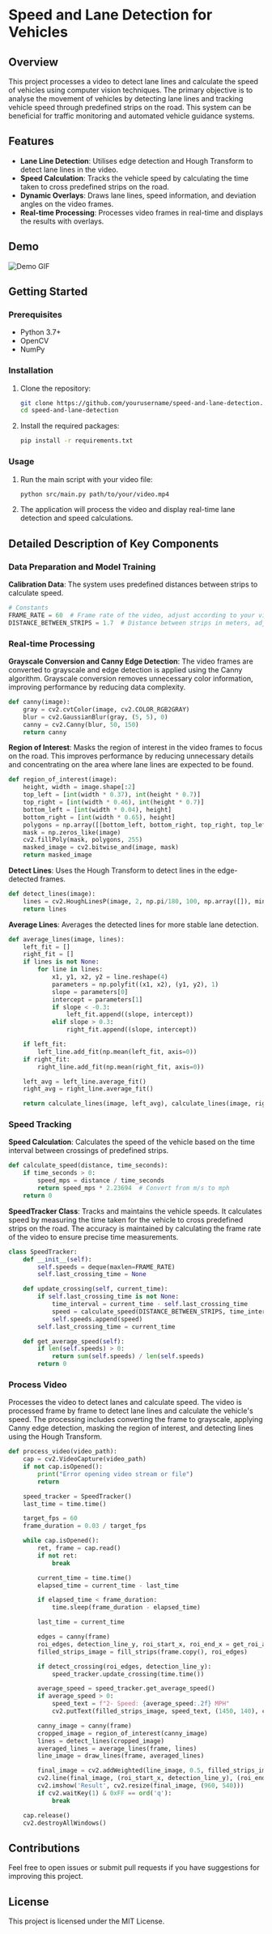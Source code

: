 
# Speed and Lane Detection for Vehicles

## Overview

This project processes a video to detect lane lines and calculate the speed of vehicles using computer vision techniques. The primary objective is to analyse the movement of vehicles by detecting lane lines and tracking vehicle speed through predefined strips on the road. This system can be beneficial for traffic monitoring and automated vehicle guidance systems.

## Features

- **Lane Line Detection**: Utilises edge detection and Hough Transform to detect lane lines in the video.
- **Speed Calculation**: Tracks the vehicle speed by calculating the time taken to cross predefined strips on the road.
- **Dynamic Overlays**: Draws lane lines, speed information, and deviation angles on the video frames.
- **Real-time Processing**: Processes video frames in real-time and displays the results with overlays.

## Demo

![Demo GIF](path/to/demo.gif)

## Getting Started

### Prerequisites

- Python 3.7+
- OpenCV
- NumPy

### Installation

1. Clone the repository:
    ```sh
    git clone https://github.com/yourusername/speed-and-lane-detection.git
    cd speed-and-lane-detection
    ```

2. Install the required packages:
    ```sh
    pip install -r requirements.txt
    ```

### Usage

1. Run the main script with your video file:
    ```sh
    python src/main.py path/to/your/video.mp4
    ```

2. The application will process the video and display real-time lane detection and speed calculations.

## Detailed Description of Key Components

### Data Preparation and Model Training

**Calibration Data**: The system uses predefined distances between strips to calculate speed.

```python
# Constants
FRAME_RATE = 60  # Frame rate of the video, adjust according to your video
DISTANCE_BETWEEN_STRIPS = 1.7  # Distance between strips in meters, adjust as needed
```

### Real-time Processing

**Grayscale Conversion and Canny Edge Detection**: The video frames are converted to grayscale and edge detection is applied using the Canny algorithm. Grayscale conversion removes unnecessary color information, improving performance by reducing data complexity.

```python
def canny(image):
    gray = cv2.cvtColor(image, cv2.COLOR_RGB2GRAY)
    blur = cv2.GaussianBlur(gray, (5, 5), 0)
    canny = cv2.Canny(blur, 50, 150)
    return canny
```

**Region of Interest**: Masks the region of interest in the video frames to focus on the road. This improves performance by reducing unnecessary details and concentrating on the area where lane lines are expected to be found.

```python
def region_of_interest(image):
    height, width = image.shape[:2]
    top_left = [int(width * 0.37), int(height * 0.7)]
    top_right = [int(width * 0.46), int(height * 0.7)]
    bottom_left = [int(width * 0.04), height]
    bottom_right = [int(width * 0.65), height]
    polygons = np.array([[bottom_left, bottom_right, top_right, top_left]])
    mask = np.zeros_like(image)
    cv2.fillPoly(mask, polygons, 255)
    masked_image = cv2.bitwise_and(image, mask)
    return masked_image
```

**Detect Lines**: Uses the Hough Transform to detect lines in the edge-detected frames.

```python
def detect_lines(image):
    lines = cv2.HoughLinesP(image, 2, np.pi/180, 100, np.array([]), minLineLength=40, maxLineGap=5)
    return lines
```

**Average Lines**: Averages the detected lines for more stable lane detection.

```python
def average_lines(image, lines):
    left_fit = []
    right_fit = []
    if lines is not None:
        for line in lines:
            x1, y1, x2, y2 = line.reshape(4)
            parameters = np.polyfit((x1, x2), (y1, y2), 1)
            slope = parameters[0]
            intercept = parameters[1]
            if slope < -0.3:
                left_fit.append((slope, intercept))
            elif slope > 0.3:
                right_fit.append((slope, intercept))

    if left_fit:
        left_line.add_fit(np.mean(left_fit, axis=0))
    if right_fit:
        right_line.add_fit(np.mean(right_fit, axis=0))

    left_avg = left_line.average_fit()
    right_avg = right_line.average_fit()

    return calculate_lines(image, left_avg), calculate_lines(image, right_avg)
```

### Speed Tracking

**Speed Calculation**: Calculates the speed of the vehicle based on the time interval between crossings of predefined strips.

```python
def calculate_speed(distance, time_seconds):
    if time_seconds > 0:
        speed_mps = distance / time_seconds
        return speed_mps * 2.23694  # Convert from m/s to mph
    return 0
```

**SpeedTracker Class**: Tracks and maintains the vehicle speeds. It calculates speed by measuring the time taken for the vehicle to cross predefined strips on the road. The accuracy is maintained by calculating the frame rate of the video to ensure precise time measurements.

```python
class SpeedTracker:
    def __init__(self):
        self.speeds = deque(maxlen=FRAME_RATE)
        self.last_crossing_time = None

    def update_crossing(self, current_time):
        if self.last_crossing_time is not None:
            time_interval = current_time - self.last_crossing_time
            speed = calculate_speed(DISTANCE_BETWEEN_STRIPS, time_interval)
            self.speeds.append(speed)
        self.last_crossing_time = current_time

    def get_average_speed(self):
        if len(self.speeds) > 0:
            return sum(self.speeds) / len(self.speeds)
        return 0
```

### Process Video

Processes the video to detect lanes and calculate speed. The video is processed frame by frame to detect lane lines and calculate the vehicle's speed. The processing includes converting the frame to grayscale, applying Canny edge detection, masking the region of interest, and detecting lines using the Hough Transform.

```python
def process_video(video_path):
    cap = cv2.VideoCapture(video_path)
    if not cap.isOpened():
        print("Error opening video stream or file")
        return

    speed_tracker = SpeedTracker()
    last_time = time.time()

    target_fps = 60
    frame_duration = 0.03 / target_fps

    while cap.isOpened():
        ret, frame = cap.read()
        if not ret:
            break

        current_time = time.time()
        elapsed_time = current_time - last_time

        if elapsed_time < frame_duration:
            time.sleep(frame_duration - elapsed_time)

        last_time = current_time

        edges = canny(frame)
        roi_edges, detection_line_y, roi_start_x, roi_end_x = get_roi_and_detection_line_y(edges)
        filled_strips_image = fill_strips(frame.copy(), roi_edges)

        if detect_crossing(roi_edges, detection_line_y):
            speed_tracker.update_crossing(time.time())

        average_speed = speed_tracker.get_average_speed()
        if average_speed > 0:
            speed_text = f"2- Speed: {average_speed:.2f} MPH"
            cv2.putText(filled_strips_image, speed_text, (1450, 140), cv2.FONT_HERSHEY_SIMPLEX, 1, (0, 0, 0), 2, cv2.LINE_AA)

        canny_image = canny(frame)
        cropped_image = region_of_interest(canny_image)
        lines = detect_lines(cropped_image)
        averaged_lines = average_lines(frame, lines)
        line_image = draw_lines(frame, averaged_lines)

        final_image = cv2.addWeighted(line_image, 0.5, filled_strips_image, 0.5, 0)
        cv2.line(final_image, (roi_start_x, detection_line_y), (roi_end_x, detection_line_y), (0, 255, 0), 2)
        cv2.imshow('Result', cv2.resize(final_image, (960, 540)))
        if cv2.waitKey(1) & 0xFF == ord('q'):
            break

    cap.release()
    cv2.destroyAllWindows()
```

## Contributions

Feel free to open issues or submit pull requests if you have suggestions for improving this project.

## License

This project is licensed under the MIT License.
